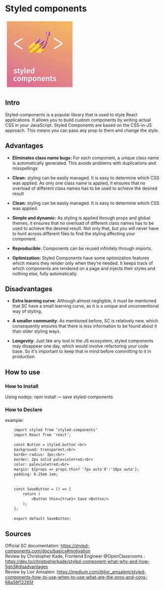 # Styled components

![logo](../../images/styledcomponentslogo.jfif)

## Intro

Styled-components is a popular library that is used to style React applications. It allows you to build custom components by writing actual CSS in your JavaScript.  Styled Components are based on the CSS-in-JS approach. This means you can pass any prop to them and change the style. 

## Advantages

* <b>Eliminates class name bugs:</b> For each component, a unique class name is automatically generated. This avoids problems with duplications and misspellings 

* <b>Clean:</b> styling can be easily managed. It is easy to determine which CSS was applied. As only one class name is applied, it ensures that no overload of different class names has to be used to achieve the desired result

* <b>Clean:</b> styling can be easily managed. It is easy to determine which CSS was applied. 

* <b>Simple and dynamic:</b> As styling is applied through props and global themes, it ensures that no overload of different class names has to be used to achieve the desired result. Not only that, but you will never have to hunt across different files to find the styling affecting your component.

* <b>Reproducible:</b> Components can be reused infinitely through imports.

* <b>Optimization:</b> Styled Components have some optimization features which means they render only when they’re needed. It keeps track of which components are rendered on a page and injects their styles and nothing else, fully automatically.


## Disadvantages

* <b>Extra learning curve</b>: Although almost negligible, it must be mentioned that SC have a small learning curve, as it is a unique and unconventional way of styling.
  
* <b>A smaller community</b>: As mentioned before, SC is relatively new, which consequently ensures that there is less information to be found about it than older styling ways.

* <b>Longevity</b>: Just like any tool in the JS ecosystem, styled components may disappear one day, which would involve refactoring your code base. So it's important to keep that in mind before committing to it in production.
  


## How to use

### How to Install
Using nodejs: npm install — save styled-components

### How to Declare


example:<br>

        import styled from ‘styled-components’
        import React from 'react';

        const Button = styled.button`<br>
        background: transparent;<br>
        border-radius: 3px;<br>
        border: 2px solid palevioletred;<br>
        color: palevioletred;<br>
        margin: ${props => props.thin? '7px auto 0':'10px auto'};
        padding: 0.25em 1em;
        `

        const SaveButton = () => {
            return (
                <Button thin={true}> Save <Button/>
            );
        };

        export default SaveButton;

## Sources

Official SC documentation: https://styled-components.com/docs/basics#motivation <br>
Review by Christopher Kade, Frontend Engineer @OpenClassrooms : https://dev.to/christopherkade/styled-component-what-why-and-how-5gh3#disadvantages <br>
Review by 
Lior Amsalem :https://medium.com/@lior_amsalem/styled-components-how-to-use-when-to-use-what-are-the-pros-and-cons-68a58f12265f
